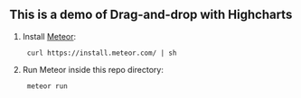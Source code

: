 ## This is a demo of Drag-and-drop with Highcharts ##

1. Install [Meteor](https://www.meteor.com/):

        curl https://install.meteor.com/ | sh

1. Run Meteor inside this repo directory:

        meteor run
